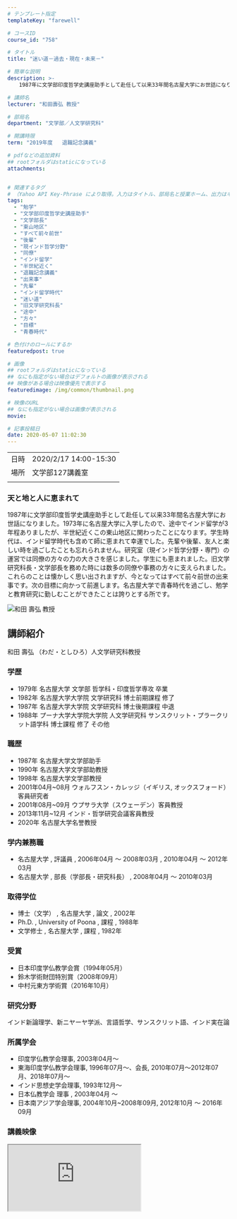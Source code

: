 ```yaml
---
# テンプレート指定
templateKey: "farewell"

# コースID
course_id: "758"

# タイトル
title: "迷い道－過去・現在・未来－"

# 簡単な説明
description: >-
  　1987年に文学部印度哲学史講座助手として赴任して以来33年間名古屋大学にお世話になりました。1973年に名古屋大学に入学したので、途中でインド留学が3年程ありましたが、半世紀近くこの東山地区に関わったことになります。学生時代は、インド留学時代も含めて師に恵まれて幸運でした。先輩や後輩、友人と楽しい時を過ごしたことも忘れられません。研究室（現インド哲学分野・専門）の運営では同僚の方々の力の大き ....

# 講師名
lecturer: "和田壽弘 教授"

# 部局名
department: "文学部／人文学研究科"

# 開講時限
term: "2019年度	退職記念講義"

# pdfなどの追加資料
## rootフォルダはstaticになっている
attachments:


# 関連するタグ
# （Yahoo API Key-Phrase により取得。入力はタイトル、部局名と授業ホーム、出力はキーフレーズ（tags））
tags:
  - "勉学"
  - "文学部印度哲学史講座助手"
  - "文学部長"
  - "東山地区"
  - "すべて前々前世"
  - "後輩"
  - "現インド哲学分野"
  - "同僚"
  - "インド留学"
  - "半世紀近く"
  - "退職記念講義"
  - "出来事"
  - "先輩"
  - "インド留学時代"
  - "迷い道"
  - "旧文学研究科長"
  - "途中"
  - "方々"
  - "目標"
  - "青春時代"

# 色付けのロールにするか
featuredpost: true

# 画像
## rootフォルダはstaticになっている
## なにも指定がない場合はデフォルトの画像が表示される
## 映像がある場合は映像優先で表示する
featuredimage: /img/common/thumbnail.png

# 映像のURL
## なにも指定がない場合は画像が表示される
movie: 

# 記事投稿日
date: 2020-05-07 11:02:30
---
```


|   |   |
|---|---|
| 日時 | 2020/2/17  14:00-15:30 |
| 場所 | 文学部127講義室 |
|   |   |


### 天と地と人に恵まれて
1987年に文学部印度哲学史講座助手として赴任して以来33年間名古屋大学にお世話になりました。1973年に名古屋大学に入学したので、途中でインド留学が3年程ありましたが、半世紀近くこの東山地区に関わったことになります。学生時代は、インド留学時代も含めて師に恵まれて幸運でした。先輩や後輩、友人と楽しい時を過ごしたことも忘れられません。研究室（現インド哲学分野・専門）の運営では同僚の方々の力の大きさを感じました。学生にも恵まれました。旧文学研究科長・文学部長を務めた時には数多の同僚や事務の方々に支えられました。これらのことは懐かしく思い出されますが、今となってはすべて前々前世の出来事です。次の目標に向かって前進します。名古屋大学で青春時代を過ごし、勉学と教育研究に勤しむことができたことは誇りとする所です。


![和田 壽弘 教授](https://ocw.nagoya-u.jp/files/758/photo.jpg) 


## 講師紹介
和田 壽弘 （わだ・としひろ）人文学研究科教授


### 学歴
* 1979年  名古屋大学  文学部  哲学科・印度哲学専攻  卒業
* 1982年  名古屋大学大学院  文学研究科  博士前期課程  修了
* 1987年  名古屋大学大学院  文学研究科  博士後期課程  中退
* 1988年  プーナ大学大学院大学院  人文学研究科  サンスクリット・プラークリット語学科  博士課程  修了  その他

### 職歴
* 1987年 名古屋大学文学部助手
* 1990年 名古屋大学文学部助教授
* 1998年 名古屋大学文学部教授
* 2001年04月~08月 ウォルフスン・カレッジ（イギリス, オックスフォード）客員研究者
* 2001年08月~09月 ウプサラ大学（スウェーデン）客員教授
* 2013年11月~12月 インド・哲学研究会議客員教授
* 2020年 名古屋大学名誉教授


### 学内兼務職
* 名古屋大学 , 評議員 , 2006年04月 ～ 2008年03月 , 2010年04月 ～ 2012年03月
* 名古屋大学 , 部長（学部長・研究科長） , 2008年04月 ～ 2010年03月


### 取得学位
* 博士（文学） , 名古屋大学 , 論文 , 2002年
* Ph.D. , University of Poona , 課程 , 1988年
* 文学修士 , 名古屋大学 , 課程 , 1982年

### 受賞
* 日本印度学仏教学会賞（1994年05月）
* 鈴木学術財団特別賞（2008年09月）
* 中村元東方学術賞（2016年10月）

### 研究分野
インド新論理学、新ニヤーヤ学派、言語哲学、サンスクリット語、インド実在論

### 所属学会
* 印度学仏教学会理事, 2003年04月〜
* 東海印度学仏教学会理事, 1996年07月〜、会長, 2010年07月〜2012年07月、2018年07月〜
* インド思想史学会理事, 1993年12月〜
* 日本仏教学会  理事 , 2003年04月 ～
* 日本南アジア学会理事, 2004年10月~2008年09月, 2012年10月 ～ 2016年09月



### 講義映像

<iframe src="https://nuvideo.media.nagoya-u.ac.jp/embed/a0ac13f33ab87ef10f7f63343b21d39a08033d28">![](https://ocw.nagoya-u.jp/files/758/thumb.png) thumb.png" alt="" }</a>

(1:20:40)
-----